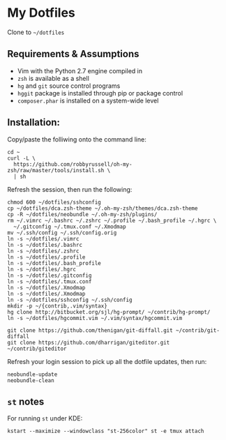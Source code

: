 # My Dotfiles

Clone to `~/dotfiles`

## Requirements & Assumptions

* Vim with the Python 2.7 engine compiled in
* `zsh` is available as a shell
* `hg` and `git` source control programs
* `hggit` package is installed through pip or package control
* `composer.phar` is installed on a system-wide level

## Installation:

Copy/paste the folliwing onto the command line:

    cd ~
    curl -L \
      https://github.com/robbyrussell/oh-my-zsh/raw/master/tools/install.sh \
      | sh

Refresh the session, then run the following:

    chmod 600 ~/dotfiles/sshconfig
    cp ~/dotfiles/dca.zsh-theme ~/.oh-my-zsh/themes/dca.zsh-theme
    cp -R ~/dotfiles/neobundle ~/.oh-my-zsh/plugins/
    rm ~/.vimrc ~/.bashrc ~/.zshrc ~/.profile ~/.bash_profile ~/.hgrc \
      ~/.gitconfig ~/.tmux.conf ~/.Xmodmap
    mv ~/.ssh/config ~/.ssh/config.orig
    ln -s ~/dotfiles/.vimrc
    ln -s ~/dotfiles/.bashrc
    ln -s ~/dotfiles/.zshrc
    ln -s ~/dotfiles/.profile
    ln -s ~/dotfiles/.bash_profile
    ln -s ~/dotfiles/.hgrc
    ln -s ~/dotfiles/.gitconfig
    ln -s ~/dotfiles/.tmux.conf
    ln -s ~/dotfiles/.Xmodmap
    ln -s ~/dotfiles/.Xmodmap
    ln -s ~/dotfiles/sshconfig ~/.ssh/config
    mkdir -p ~/{contrib,.vim/syntax}
    hg clone http://bitbucket.org/sjl/hg-prompt/ ~/contrib/hg-prompt/
    ln -s ~/dotfiles/hgcommit.vim ~/.vim/syntax/hgcommit.vim

    git clone https://github.com/thenigan/git-diffall.git ~/contrib/git-diffall
    git clone https://github.com/dharrigan/giteditor.git ~/contrib/giteditor

Refresh your login session to pick up all the dotfile updates, then run:

    neobundle-update
    neobundle-clean

## `st` notes

For running `st` under KDE:

    kstart --maximize --windowclass "st-256color" st -e tmux attach
